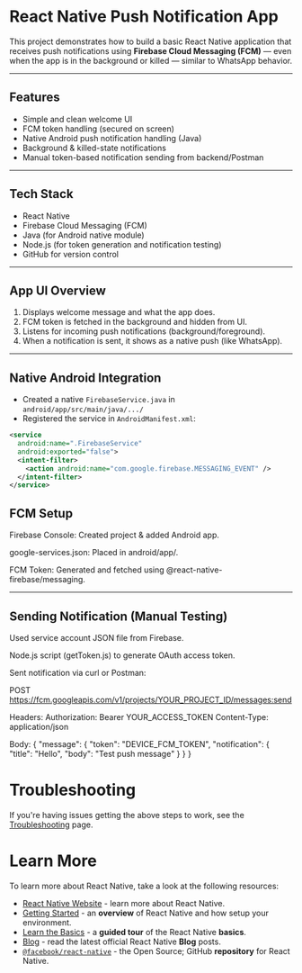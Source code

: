 #  React Native Push Notification App

This project demonstrates how to build a basic React Native application that receives push notifications using **Firebase Cloud Messaging (FCM)** — even when the app is in the background or killed — similar to WhatsApp behavior.

---

##  Features

- Simple and clean welcome UI
- FCM token handling (secured on screen)
- Native Android push notification handling (Java)
- Background & killed-state notifications
- Manual token-based notification sending from backend/Postman

---

##  Tech Stack

- React Native
- Firebase Cloud Messaging (FCM)
- Java (for Android native module)
- Node.js (for token generation and notification testing)
- GitHub for version control

---

##  App UI Overview

1. Displays welcome message and what the app does.
2. FCM token is fetched in the background and hidden from UI.
3. Listens for incoming push notifications (background/foreground).
4. When a notification is sent, it shows as a native push (like WhatsApp).

---

##  Native Android Integration

- Created a native `FirebaseService.java` in `android/app/src/main/java/.../`
- Registered the service in `AndroidManifest.xml`:

```xml
<service
  android:name=".FirebaseService"
  android:exported="false">
  <intent-filter>
    <action android:name="com.google.firebase.MESSAGING_EVENT" />
  </intent-filter>
</service>
```

## FCM Setup
Firebase Console: Created project & added Android app.

google-services.json: Placed in android/app/.

FCM Token: Generated and fetched using @react-native-firebase/messaging.

--- 

## Sending Notification (Manual Testing)
Used service account JSON file from Firebase.

Node.js script (getToken.js) to generate OAuth access token.

Sent notification via curl or Postman:

POST https://fcm.googleapis.com/v1/projects/YOUR_PROJECT_ID/messages:send

Headers:
Authorization: Bearer YOUR_ACCESS_TOKEN
Content-Type: application/json

Body:
{
  "message": {
    "token": "DEVICE_FCM_TOKEN",
    "notification": {
      "title": "Hello",
      "body": "Test push message"
    }
  }
}


# Troubleshooting

If you're having issues getting the above steps to work, see the [Troubleshooting](https://reactnative.dev/docs/troubleshooting) page.

# Learn More

To learn more about React Native, take a look at the following resources:

- [React Native Website](https://reactnative.dev) - learn more about React Native.
- [Getting Started](https://reactnative.dev/docs/environment-setup) - an **overview** of React Native and how setup your environment.
- [Learn the Basics](https://reactnative.dev/docs/getting-started) - a **guided tour** of the React Native **basics**.
- [Blog](https://reactnative.dev/blog) - read the latest official React Native **Blog** posts.
- [`@facebook/react-native`](https://github.com/facebook/react-native) - the Open Source; GitHub **repository** for React Native.
